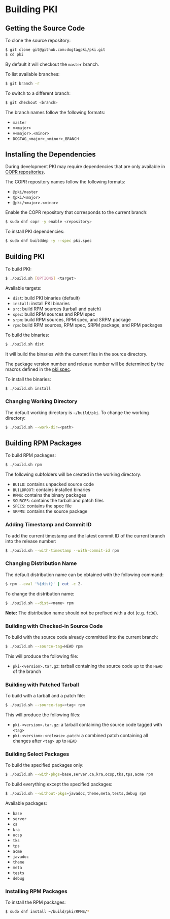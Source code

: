 Building PKI
============

## Getting the Source Code

To clone the source repository:

````bash
$ git clone git@github.com:dogtagpki/pki.git
$ cd pki
````

By default it will checkout the `master` branch.

To list available branches:

````bash
$ git branch -r
````

To switch to a different branch:

````bash
$ git checkout <branch>
````

The branch names follow the following formats:

- `master`
- `v<major>`
- `v<major>.<minor>`
- `DOGTAG_<major>_<minor>_BRANCH`

## Installing the Dependencies

During development PKI may require dependencies that are only available in [COPR repositories](https://github.com/dogtagpki/pki/wiki/COPR-Repositories).

The COPR repository names follow the following formats:

- `@pki/master`
- `@pki/<major>`
- `@pki/<major>.<minor>`

Enable the COPR repository that corresponds to the current branch:

````bash
$ sudo dnf copr -y enable <repository>
````

To install PKI dependencies:

````bash
$ sudo dnf builddep -y --spec pki.spec
````

## Building PKI

To build PKI:

````bash
$ ./build.sh [OPTIONS] <target>
````

Available targets:

- `dist`: build PKI binaries (default)
- `install`: install PKI binaries
- `src`: build RPM sources (tarball and patch)
- `spec`: build RPM sources and RPM spec
- `srpm`: build RPM sources, RPM spec, and SRPM package
- `rpm`: build RPM sources, RPM spec, SRPM package, and RPM packages


To build the binaries:

````bash
$ ./build.sh dist
````

It will build the binaries with the current files in the source directory.

The package version number and release number will be determined by the macros defined in the [pki.spec](../../pki.spec).

To install the binaries:

````bash
$ ./build.sh install
````

### Changing Working Directory

The default working directory is `~/build/pki`.
To change the working directory:

````bash
$ ./build.sh --work-dir=<path>
````

## Building RPM Packages

To build RPM packages:

````bash
$ ./build.sh rpm
````

The following subfolders will be created in the working directory:

- `BUILD`: contains unpacked source code
- `BUILDROOT`: contains installed binaries
- `RPMS`: contains the binary packages
- `SOURCES`: contains the tarball and patch files
- `SPECS`: contains the spec file
- `SRPMS`: contains the source package

### Adding Timestamp and Commit ID

To add the current timestamp and the latest commit ID of the current branch into the release number:

````bash
$ ./build.sh --with-timestamp --with-commit-id rpm
````

### Changing Distribution Name

The default distribution name can be obtained with the following command:

````bash
$ rpm --eval '%{dist}' | cut -c 2-
````

To change the distribution name:

````bash
$ ./build.sh --dist=<name> rpm
````

**Note:** The distribution name should not be prefixed with a dot (e.g. `fc36`).

### Building with Checked-in Source Code

To build with the source code already committed into the current branch:

````bash
$ ./build.sh --source-tag=HEAD rpm
````

This will produce the following file:

- `pki-<version>.tar.gz`: tarball containing the source code up to the `HEAD` of the branch

### Building with Patched Tarball

To build with a tarball and a patch file:

````bash
$ ./build.sh --source-tag=<tag> rpm
````

This will produce the following files:

- `pki-<version>.tar.gz`: a tarball containing the source code tagged with `<tag>`
- `pki-<version>-<release>.patch`: a combined patch containing all changes after  `<tag>` up to `HEAD`

### Building Select Packages


To build the specified packages only:

````bash
$ ./build.sh --with-pkgs=base,server,ca,kra,ocsp,tks,tps,acme rpm
````

To build everything except the specified packages:

````bash
$ ./build.sh --without-pkgs=javadoc,theme,meta,tests,debug rpm
````

Available packages:

- `base`
- `server`
- `ca`
- `kra`
- `ocsp`
- `tks`
- `tps`
- `acme`
- `javadoc`
- `theme`
- `meta`
- `tests`
- `debug`

### Installing RPM Packages

To install the RPM packages:

````bash
$ sudo dnf install ~/build/pki/RPMS/*
````
